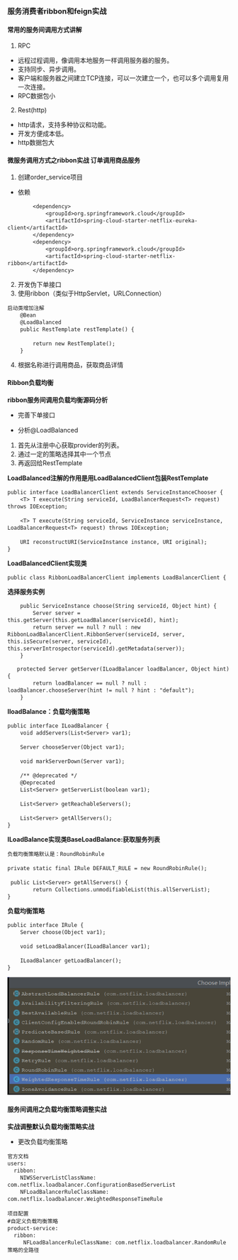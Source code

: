 ### 服务消费者ribbon和feign实战

#### 常用的服务间调用方式讲解
1. RPC
- 远程过程调用，像调用本地服务一样调用服务器的服务。
- 支持同步、异步调用。
- 客户端和服务器之间建立TCP连接，可以一次建立一个，也可以多个调用复用一次连接。
- RPC数据包小

2. Rest(http)
- http请求，支持多种协议和功能。
- 开发方便成本低。
- http数据包大

#### 微服务调用方式之ribbon实战 订单调用商品服务
1. 创建order_service项目
- 依赖
```
        <dependency>
            <groupId>org.springframework.cloud</groupId>
            <artifactId>spring-cloud-starter-netflix-eureka-client</artifactId>
        </dependency>
        <dependency>
            <groupId>org.springframework.cloud</groupId>
            <artifactId>spring-cloud-starter-netflix-ribbon</artifactId>
        </dependency>
```
2. 开发伪下单接口
3. 使用ribbon（类似于HttpServlet，URLConnection）
```
启动类增加注解
    @Bean
    @LoadBalanced
    public RestTemplate restTemplate() {
        
        return new RestTemplate();
    }
```
4. 根据名称进行调用商品，获取商品详情

#### Ribbon负载均衡
__ribbon服务间调用负载均衡源码分析__
+ 完善下单接口

+ 分析@LoadBalanced
1. 首先从注册中心获取provider的列表。
2. 通过一定的策略选择其中一个节点
3. 再返回给RestTemplate

__LoadBalanced注解的作用是用LoadBalancedClient包装RestTemplate__
```
public interface LoadBalancerClient extends ServiceInstanceChooser {
    <T> T execute(String serviceId, LoadBalancerRequest<T> request) throws IOException;

    <T> T execute(String serviceId, ServiceInstance serviceInstance, LoadBalancerRequest<T> request) throws IOException;

    URI reconstructURI(ServiceInstance instance, URI original);
}
```
__LoadBalancedClient实现类__
```
public class RibbonLoadBalancerClient implements LoadBalancerClient {
```
__选择服务实例__
```
    public ServiceInstance choose(String serviceId, Object hint) {
        Server server = this.getServer(this.getLoadBalancer(serviceId), hint);
        return server == null ? null : new RibbonLoadBalancerClient.RibbonServer(serviceId, server, this.isSecure(server, serviceId), this.serverIntrospector(serviceId).getMetadata(server));
    }
```
```
   protected Server getServer(ILoadBalancer loadBalancer, Object hint) {
        return loadBalancer == null ? null : loadBalancer.chooseServer(hint != null ? hint : "default");
    }
```
__IloadBalance：负载均衡策略__
```
public interface ILoadBalancer {
    void addServers(List<Server> var1);

    Server chooseServer(Object var1);

    void markServerDown(Server var1);

    /** @deprecated */
    @Deprecated
    List<Server> getServerList(boolean var1);

    List<Server> getReachableServers();

    List<Server> getAllServers();
}
```
__ILoadBalance实现类BaseLoadBalance:获取服务列表__
```
负载均衡策略默认是：RoundRobinRule

private static final IRule DEFAULT_RULE = new RoundRobinRule();

 public List<Server> getAllServers() {
        return Collections.unmodifiableList(this.allServerList);
}
```
__负载均衡策略__
```
public interface IRule {
    Server choose(Object var1);

    void setLoadBalancer(ILoadBalancer var1);

    ILoadBalancer getLoadBalancer();
}
```

![负载均衡策略截图](/springcloud核心组件/images/负载均衡策略截图.png)

#### 服务间调用之负载均衡策略调整实战
__实战调整默认负载均衡策略实战__
+ 更改负载均衡策略 
```
官方文档
users:
  ribbon:
    NIWSServerListClassName: com.netflix.loadbalancer.ConfigurationBasedServerList
    NFLoadBalancerRuleClassName: com.netflix.loadbalancer.WeightedResponseTimeRule

项目配置
#自定义负载均衡策略
product-service:
  ribbon:
     NFLoadBalancerRuleClassName: com.netflix.loadbalancer.RandomRule 策略的全路径    
```
